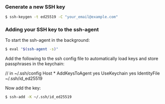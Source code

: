 ### Generate a new SSH key

```bash
$ ssh-keygen -t ed25519 -C "your_email@example.com"
```

### Adding your SSH key to the ssh-agent

To start the ssh-agent in the background:
```bash
$ eval "$(ssh-agent -s)"
```

Add the following to the ssh config file to automatically load keys and store passphrases in the keychain:

// in ~/.ssh/config
Host *
  AddKeysToAgent yes
  UseKeychain yes
  IdentityFile ~/.ssh/id_ed25519

Now add the key:
```bash
$ ssh-add -K ~/.ssh/id_ed25519
```
